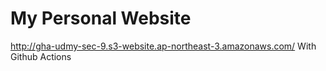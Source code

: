 # My Personal Website
http://gha-udmy-sec-9.s3-website.ap-northeast-3.amazonaws.com/
With Github Actions
